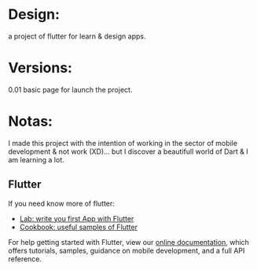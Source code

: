 # Design:

  a project of flutter for learn & design apps.

# Versions:
  
  0.01 basic page for launch the project.

# Notas:
  I made this project with the intention of working in the sector of mobile development & not work (XD)... but I discover a beautifull world of Dart & I am learning a  lot.
  


## Flutter

If you need know more of flutter:

- [Lab: write you first App with Flutter](https://flutter.dev/docs/get-started/codelab)
- [Cookbook: useful samples of Flutter](https://flutter.dev/docs/cookbook)

For help getting started with Flutter, view our
[online documentation](https://flutter.dev/docs), which offers tutorials,
samples, guidance on mobile development, and a full API reference.
